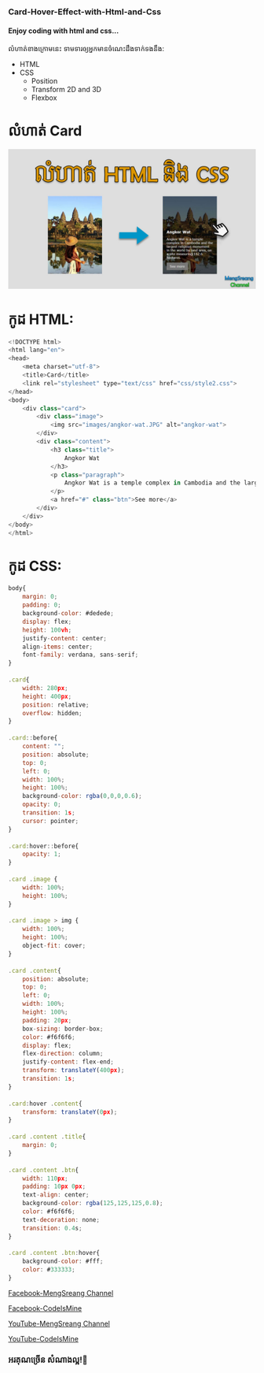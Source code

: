 ### Card-Hover-Effect-with-Html-and-Css
#### Enjoy coding with html and css...

លំហាត់ខាងក្រោមនេះ ទាមទារឲ្យអ្នកមានចំណេះដឹងទាក់ទងនឹង:
- HTML
- CSS
  - Position
  - Transform 2D and 3D
  - Flexbox

# លំហាត់ Card
![Thumbnail](/images/1.jpg)
# កូដ HTML:
```javascript
<!DOCTYPE html>
<html lang="en">
<head>
	<meta charset="utf-8">
	<title>Card</title>
	<link rel="stylesheet" type="text/css" href="css/style2.css">
</head>
<body>
	<div class="card">
		<div class="image">
			<img src="images/angkor-wat.JPG" alt="angkor-wat">
		</div>
		<div class="content">
			<h3 class="title">
				Angkor Wat
			</h3>
			<p class="paragraph">
				Angkor Wat is a temple complex in Cambodia and the largest religious monument in the world by land area, on a site measuring 162.6 hectares.
			</p>
			<a href="#" class="btn">See more</a>
		</div>
	</div>
</body>
</html>
```
# កូដ CSS:
```javascript
body{
	margin: 0;
	padding: 0;
	background-color: #dedede;
	display: flex;
	height: 100vh;
	justify-content: center;
	align-items: center;
	font-family: verdana, sans-serif;
}

.card{
	width: 280px;
	height: 400px;
	position: relative;
	overflow: hidden;
}

.card::before{
	content: "";
	position: absolute;
	top: 0;
	left: 0;
	width: 100%;
	height: 100%;
	background-color: rgba(0,0,0,0.6);
	opacity: 0;
	transition: 1s;
	cursor: pointer;
}

.card:hover::before{
	opacity: 1;
}

.card .image {
	width: 100%;
	height: 100%;
}

.card .image > img {
	width: 100%;
	height: 100%;
	object-fit: cover;
}

.card .content{
	position: absolute;
	top: 0;
	left: 0;
	width: 100%;
	height: 100%;
	padding: 20px;
	box-sizing: border-box;
	color: #f6f6f6;
	display: flex;
	flex-direction: column;
	justify-content: flex-end;
	transform: translateY(400px);
	transition: 1s;
}

.card:hover .content{
	transform: translateY(0px);
}

.card .content .title{
	margin: 0;
}

.card .content .btn{
	width: 110px;
	padding: 10px 0px;
	text-align: center;
	background-color: rgba(125,125,125,0.8); 
	color: #f6f6f6;
	text-decoration: none;
	transition: 0.4s;
}

.card .content .btn:hover{
	background-color: #fff; 
	color: #333333;
}
```
[Facebook-MengSreang Channel](https://www.facebook.com/mengsreangchannel)

[Facebook-CodeIsMine](https://www.facebook.com/CodeIsMine)

[YouTube-MengSreang Channel](https://www.youtube.com/channel/UCE6UmKNi-bYNWwOBUYoT-yQ)

[YouTube-CodeIsMine](https://www.youtube.com/channel/UCBKsUkGih9kdXcrz54zNH1w)

### អរគុណច្រើន សំណាងល្អ!🙏
